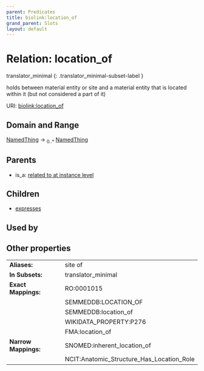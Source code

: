```yaml
---
parent: Predicates
title: biolink:location_of
grand_parent: Slots
layout: default
---
```


# Relation: location_of

translator_minimal
{: .translator_minimal-subset-label }


holds between material entity or site and a material entity that is located within it (but not considered a part of it)

URI: [biolink:location_of](https://w3id.org/biolink/vocab/location_of)

## Domain and Range

[NamedThing](NamedThing.md) ->  <sub>0..\*</sub> [NamedThing](NamedThing.md)

## Parents

 *  is_a: [related to at instance level](related_to_at_instance_level.md)

## Children

 *  [expresses](expresses.md)

## Used by


## Other properties

|  |  |  |
| --- | --- | --- |
| **Aliases:** | | site of |
| **In Subsets:** | | translator_minimal |
| **Exact Mappings:** | | RO:0001015 |
|  | | SEMMEDDB:LOCATION_OF |
|  | | SEMMEDDB:location_of |
|  | | WIKIDATA_PROPERTY:P276 |
|  | | FMA:location_of |
| **Narrow Mappings:** | | SNOMED:inherent_location_of |
|  | | NCIT:Anatomic_Structure_Has_Location_Role |

